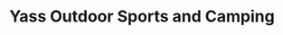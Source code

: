 ---
title: "Yass Outdoor Sports and Camping"
url: /yass/yass-outdoor-sports-and-camping/
shop: Outdoor
---